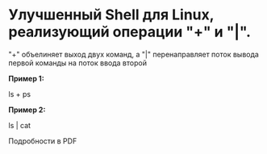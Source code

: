 <h1>Улучшенный Shell для Linux, реализующий операции "+" и "|".</h1><p>
"+" объелиняет выход двух команд, а "|" перенаправляет поток вывода первой команды на поток ввода второй
<p><b>Пример 1:</b>
<p>
  ls + ps 

<p><b>Пример 2:</b>
<p>
  ls | cat
<p><p>  
Подробности в PDF

